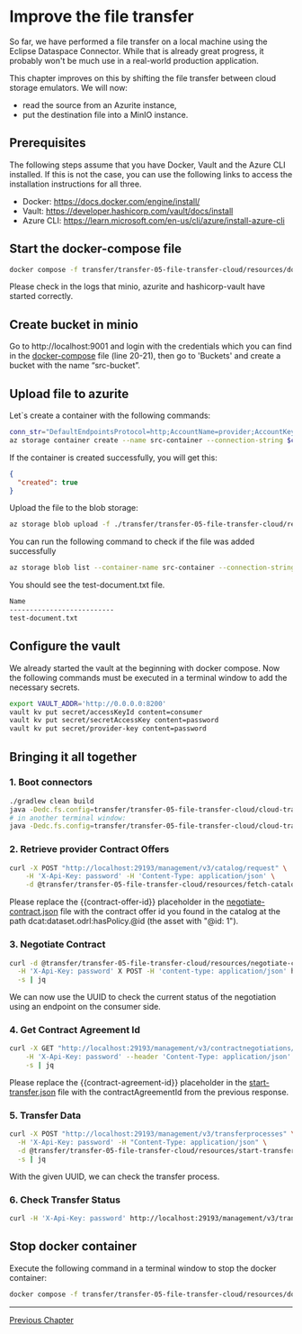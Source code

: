 # Improve the file transfer

So far, we have performed a file transfer on a local machine using the Eclipse Dataspace Connector. While that is already great progress, it probably won't be much use in a real-world production application.

This chapter improves on this by shifting the file transfer between cloud storage emulators. We will now:

- read the source from an Azurite instance,
- put the destination file into a MinIO instance.

## Prerequisites

The following steps assume that you have Docker, Vault and the Azure CLI installed. If this is not the case, you can use the following links to access the installation instructions for all three.

- Docker: https://docs.docker.com/engine/install/
- Vault: https://developer.hashicorp.com/vault/docs/install
- Azure CLI: https://learn.microsoft.com/en-us/cli/azure/install-azure-cli

## Start the docker-compose file

```bash
docker compose -f transfer/transfer-05-file-transfer-cloud/resources/docker-compose.yaml up -d
```

Please check in the logs that minio, azurite and hashicorp-vault have started correctly.  

## Create bucket in minio

Go to http://localhost:9001 and login with the credentials which you can find in the [docker-compose](resources/docker-compose.yaml) file (line 20-21), then go to 'Buckets' and create a bucket with the name “src-bucket”.

## Upload file to azurite
Let`s create a container with the following commands:

```bash
conn_str="DefaultEndpointsProtocol=http;AccountName=provider;AccountKey=password;BlobEndpoint=http://127.0.0.1:10000/provider;"
az storage container create --name src-container --connection-string $conn_str
```

If the container is created successfully, you will get this:
```json
{
  "created": true
}
```

Upload the file to the blob storage:

```bash
az storage blob upload -f ./transfer/transfer-05-file-transfer-cloud/resources/test-document.txt --container-name src-container --name test-document.txt --connection-string $conn_str
```

You can run the following command to check if the file was added successfully

```bash
az storage blob list --container-name src-container --connection-string "DefaultEndpointsProtocol=http;AccountName=provider;AccountKey=password;BlobEndpoint=http://127.0.0.1:10000/provider;" --query "[].{name:name}" --output table
```

You should see the test-document.txt file.

```sh
Name
--------------------------
test-document.txt
```

## Configure the vault
We already started the vault at the beginning with docker compose. Now the following commands must be executed in a terminal window to add the necessary secrets.

```bash
export VAULT_ADDR='http://0.0.0.0:8200'
vault kv put secret/accessKeyId content=consumer
vault kv put secret/secretAccessKey content=password
vault kv put secret/provider-key content=password
```

## Bringing it all together

### 1. Boot connectors

```bash
./gradlew clean build
java -Dedc.fs.config=transfer/transfer-05-file-transfer-cloud/cloud-transfer-provider/config.properties -jar transfer/transfer-05-file-transfer-cloud/cloud-transfer-provider/build/libs/provider.jar
# in another terminal window:
java -Dedc.fs.config=transfer/transfer-05-file-transfer-cloud/cloud-transfer-consumer/config.properties -jar transfer/transfer-05-file-transfer-cloud/cloud-transfer-consumer/build/libs/consumer.jar
```


### 2. Retrieve provider Contract Offers

```bash
curl -X POST "http://localhost:29193/management/v3/catalog/request" \
    -H 'X-Api-Key: password' -H 'Content-Type: application/json' \
    -d @transfer/transfer-05-file-transfer-cloud/resources/fetch-catalog.json -s | jq
```

Please replace the {{contract-offer-id}} placeholder in the [negotiate-contract.json](resources/negotiate-contract.json) file with the contract offer id you found in the catalog at the path dcat:dataset.odrl:hasPolicy.@id (the asset with "@id: 1").

### 3. Negotiate Contract

```bash
curl -d @transfer/transfer-05-file-transfer-cloud/resources/negotiate-contract.json \
  -H 'X-Api-Key: password' X POST -H 'content-type: application/json' http://localhost:29193/management/v3/contractnegotiations \
  -s | jq
```

We can now use the UUID to check the current status of the negotiation using an endpoint on the consumer side.

### 4. Get Contract Agreement Id

```bash
curl -X GET "http://localhost:29193/management/v3/contractnegotiations/{{contract-negotiation-id}}" \
    -H 'X-Api-Key: password' --header 'Content-Type: application/json' \
    -s | jq
```

Please replace the {{contract-agreement-id}} placeholder in the [start-transfer.json](resources/start-transfer.json) file with the contractAgreementId from the previous response.

### 5. Transfer Data

```bash
curl -X POST "http://localhost:29193/management/v3/transferprocesses" \
  -H 'X-Api-Key: password' -H "Content-Type: application/json" \
  -d @transfer/transfer-05-file-transfer-cloud/resources/start-transfer.json \
  -s | jq
```

With the given UUID, we can check the transfer process.

### 6. Check Transfer Status

```bash
curl -H 'X-Api-Key: password' http://localhost:29193/management/v3/transferprocesses/<transfer-process-id> -s | jq
```


## Stop docker container
Execute the following command in a terminal window to stop the docker container:
```bash
docker compose -f transfer/transfer-05-file-transfer-cloud/resources/docker-compose.yaml down
```


---

[Previous Chapter](../transfer-04-event-consumer/README.md)